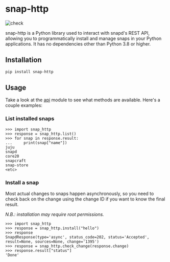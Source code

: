 # snap-http

![check](https://github.com/perfect5th/snap-http/actions/workflows/test.yml/badge.svg)

snap-http is a Python library used to interact with snapd's REST API, allowing you to
programmatically install and manage snaps in your Python applications. It has no dependencies
other than Python 3.8 or higher.

## Installation

```bash
pip install snap-http
```

## Usage

Take a look at the [api](https://github.com/Perfect5th/snap-http/blob/main/snap_http/api.py) module
to see what methods are available. Here's a couple examples:

### List installed snaps

```python3
>>> import snap_http
>>> response = snap_http.list()
>>> for snap in response.result:
...     print(snap["name"])
juju
snapd
core20
snapcraft
snap-store
<etc>
```

### Install a snap

Most actual changes to snaps happen asynchronously, so you need to check back on the change using
the change ID if you want to know the final result.

*N.B.: installation may require root permissions.*

```python3
>>> import snap_http
>>> response = snap_http.install("hello")
>>> response
SnapdResponse(type='async', status_code=202, status='Accepted', result=None, sources=None, change='1395')
>>> response = snap_http.check_change(response.change)
>>> response.result["status"]
'Done'
```
